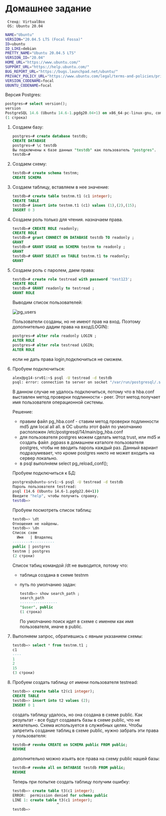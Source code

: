 # Домашнее задание



```text
 Стенд: VirtualBox
 OS: Ubuntu 20.04
```

```bash
NAME="Ubuntu"
VERSION="20.04.5 LTS (Focal Fossa)"
ID=ubuntu
ID_LIKE=debian
PRETTY_NAME="Ubuntu 20.04.5 LTS"
VERSION_ID="20.04"
HOME_URL="https://www.ubuntu.com/"
SUPPORT_URL="https://help.ubuntu.com/"
BUG_REPORT_URL="https://bugs.launchpad.net/ubuntu/"
PRIVACY_POLICY_URL="https://www.ubuntu.com/legal/terms-and-policies/privacy-policy"
VERSION_CODENAME=focal
UBUNTU_CODENAME=focal
```

Версия Postgres:

```sql
postgres=# select version();
version
PostgreSQL 14.6 (Ubuntu 14.6-1.pgdg20.04+1) on x86_64-pc-linux-gnu, compiled by gcc (Ubuntu 9.4.0-1ubuntu1~20.04.1) 9.4.0, 64-bit
(1 строка)
```

1. Создаем базу:

    ```sql
    postgres=# create database testdb;
    CREATE DATABASE
    postgres=# \c testdb
    Вы подключены к базе данных "testdb" как пользователь "postgres".
    testdb=#
    ```

2. Создаем схему:

    ```sql
    testdb=# create schema testnm;
    CREATE SCHEMA
    ```

3. Создаем таблицу, вставляем в нее значение:

    ```sql
    testdb=# create table testnm.t1 (c1 integer);
    CREATE TABLE
    testdb=# insert into testnm.t1 (c1) values (1),(2),(15);
    INSERT 0 3
    ```

4. Создаем роль только для чтения. назначаем права.

    ```sql
    testdb=# CREATE ROLE readonly;
    CREATE ROLE
    testdb=# grant CONNECT ON DATABASE testdb TO readonly ;
    GRANT
    testdb=# GRANT USAGE on SCHEMA testnm to readonly ;
    GRANT
    testdb=# GRANT SELECT on TABLE testnm.t1 to readonly;
    GRANT
    ```

5. Создаем роль с паролем, даем права:

    ```sql
    testdb=# create role testread with password 'test123';
    CREATE ROLE
    testdb=# GRANT readonly to testread ;
    GRANT ROLE
    ```
     
    Выводим список пользователей:

    ![pg_users][1]

    [1]: ../img/pg_du.png

    Пользователи созданы, но не имеют прав на вход. Поэтому дополнительно дадим права на вход(LOGIN):

    ```sql
    postgres=# alter role readonly LOGIN ;
    ALTER ROLE
    postgres=# alter role testread LOGIN;
    ALTER ROLE
    ```
    если не дать права login,подключиться не сможем.
 

6. Пробуем подключиться:

    ```bash
    alex@pg14-srv01:~$ psql -U testread -d testdb
    psql: error: connection to server on socket "/var/run/postgresql/.s.PGSQL.5432" failed: FATAL:  Peer authentication failed for user "testread"
    ```

    В данном случае не удалось подключиться, потому что в hba.conf выставлен метод проверки подлинности - peer. Этот метод получает имя пользователя операционной системы.

    Решение:
    - правим файл pg_hba.conf - ставим метод проверки подлинности md5 для local all all. в ОС ubuntu этот файл по умолчанию расположен /etc/postgresql/14/main/pg_hba.conf
    - для пользователя postgres можем сделать метод trust, или md5 и создать файл .pgpass в домашнем каталоге пользователя postgres, чтобы не вводить пароль каждый раз. Данный вариант подразумевает, что кроме postgres  никто не может входить на сервер локально.
    - в psql выполняем select pg_reload_conf();

    Пробуем подключиться к БД:

    ```bash
    postgres@ubuntu-srv1:~$ psql -U testread -d testdb
    Пароль пользователя testread:
    psql (14.6 (Ubuntu 14.6-1.pgdg22.04+1))
    Введите "help", чтобы получить справку.
    testdb=>
    ```
 
    Пробуем посмотреть список таблиц:

    ```sql
    testdb=> \dt
    Отношения не найдены.
    testdb=> \dn
    Список схем
      Имя   | Владелец
    --------+----------
    public | postgres
    testnm | postgres
    (2 строки)
    ```

    Список табиц командой /dt не выводится, потому что:
    - таблица создана в схеме testnm
    - путь по умолчанию задан:

        ```sql
        testdb=> show search_path ;
        search_path
        -----------------
        "$user", public
        (1 строка)
        ```

        По умолчанию поиск идет в схеме с именем как имя пользователя, иначе в public.

7. Выполняем запрос, обратившись с явным указанием схемы:

    ```sql
    testdb=> select * from testnm.t1 ;
    c1 
    ----
    1    
    2
    15
    (3 строки)
    ```

8. Пробуем создать таблицу от имени пользователя testread:

    ```sql
    testdb=> create table t2(c1 integer); 
    CREATE TABLE
    testdb=> insert into t2 values (2);
    INSERT 0 1
    ```

    создать таблицу удалось, но она создана в схеме public. Как результат - все будут создавать базы в схеме public, что не желательно. Схема используется в служебных целях.
    Чтобы запретить создание таблиц в схеме public, нужно забрать эти права у пользователя:

    ```sql
    testdb=# revoke CREATE on SCHEMA public FROM public;
    REVOKE
    ```

    дополнительно можно изьять все права на схему public нашей базы:

    ```sql
    testdb=# revoke all on DATABASE testdb FROM public; 
    REVOKE
    ```

    Теперь при попытке создать таблицу получим ошибку:

    ```sql
    testdb=> create table t3(c1 integer); 
    ERROR:  permission denied for schema public
    LINE 1: create table t3(c1 integer);
                        ^
    testdb=>
    ```